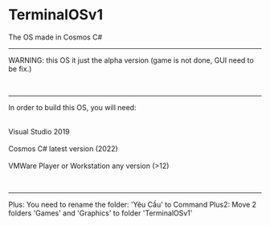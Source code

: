 # TerminalOSv1
The OS made in Cosmos C#
<br><hr>
WARNING: this OS it just the alpha version (game is not done, GUI need to be fix.)
<!--p align="right">
  <img src="your_relative_path_here" width="350" title="hover text">
</p-->
<br><hr>
<p>In order to build this OS, you will need: </p>
<br>
Visual Studio 2019
<br>
<br>
Cosmos C# latest version (2022)
<br>
<br>VMWare Player or Workstation any version (>12)

<br><hr>
Plus: You need to rename the folder: 'Yêu Cầu' to Command
Plus2: Move 2 folders 'Games' and 'Graphics' to folder 'TerminalOSv1'
